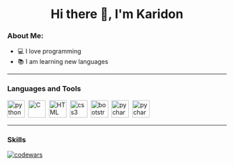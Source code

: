 <h1 align="center">Hi there 👋, I'm Karidon</h1>

### About Me:
* 💻 I love programming
* 📚 I am learning new languages

---

### Languages and Tools
<img src="https://cdn.jsdelivr.net/gh/devicons/devicon/icons/python/python-original.svg" title='python' width='40' height='40'/>&nbsp;
<img src="https://cdn.jsdelivr.net/gh/devicons/devicon/icons/c/c-original.svg" title='C' width='40' height='40'/>&nbsp;
<img src="https://cdn.jsdelivr.net/gh/devicons/devicon/icons/html5/html5-original.svg" title='HTML' width='40' height='40'/>&nbsp;
<img src="https://cdn.jsdelivr.net/gh/devicons/devicon/icons/css3/css3-original.svg" title='css3' width='40' height='40'/>&nbsp;
<img src="https://cdn.jsdelivr.net/gh/devicons/devicon/icons/bootstrap/bootstrap-original.svg" title='bootstrap' width='40' height='40'/>&nbsp;
<img src="https://cdn.jsdelivr.net/gh/devicons/devicon/icons/pycharm/pycharm-original.svg" title='pycharm' width='40' height='40'/>&nbsp;
<img src="https://cdn.jsdelivr.net/gh/devicons/devicon/icons/vscode/vscode-original.svg" title='pycharm' width='40' height='40'/>

---

### Skills
[![codewars](https://www.codewars.com/users/GenyaElamkov/badges/large)](https://www.codewars.com/users/GenyaElamkov)
